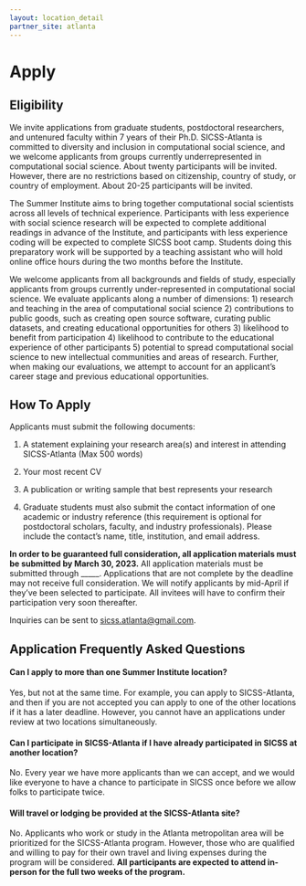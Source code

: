 ```yaml
---
layout: location_detail
partner_site: atlanta
---
```


# Apply

## Eligibility

We invite applications from graduate students, postdoctoral researchers, and untenured faculty within 7 years of their Ph.D. SICSS-Atlanta is committed to diversity and inclusion in computational social science, and we welcome applicants from groups currently underrepresented in computational social science. About twenty participants will be invited. However, there are no restrictions based on citizenship, country of study, or country of employment. About 20-25 participants will be invited.

The Summer Institute aims to bring together computational social scientists across all levels of technical experience. Participants with less experience with social science research will be expected to complete additional readings in advance of the Institute, and participants with less experience coding will be expected to complete SICSS boot camp. Students doing this preparatory work will be supported by a teaching assistant who will hold online office hours during the two months before the Institute.

We welcome applicants from all backgrounds and fields of study, especially applicants from groups currently under-represented in computational social science. We evaluate applicants along a number of dimensions: 1) research and teaching in the area of computational social science 2) contributions to public goods, such as creating open source software, curating public datasets, and creating educational opportunities for others 3) likelihood to benefit from participation 4) likelihood to contribute to the educational experience of other participants 5) potential to spread computational social science to new intellectual communities and areas of research. Further, when making our evaluations, we attempt to account for an applicant’s career stage and previous educational opportunities.

## How To Apply

Applicants must submit the following documents:

1) A statement explaining your research area(s) and interest in attending SICSS-Atlanta (Max 500 words)

2) Your most recent CV

3) A publication or writing sample that best represents your research

4) Graduate students must also submit the contact information of one academic or industry reference (this requirement is optional for postdoctoral scholars, faculty, and industry professionals). Please include the contact’s name, title, institution, and email address.

**In order to be guaranteed full consideration, all application materials must be submitted by March 30, 2023.** All application materials must be submitted through \_\_\_\_\_. Applications that are not complete by the deadline may not receive full consideration. We will notify applicants by mid-April if they’ve been selected to participate. All invitees will have to confirm their participation very soon thereafter.

Inquiries can be sent to <sicss.atlanta@gmail.com>.

## Application Frequently Asked Questions

#### Can I apply to more than one Summer Institute location?

Yes, but not at the same time. For example, you can apply to SICSS-Atlanta, and then if you are not accepted you can apply to one of the other locations if it has a later deadline. However, you cannot have an applications under review at two locations simultaneously.

#### Can I participate in SICSS-Atlanta if I have already participated in SICSS at another location?

No. Every year we have more applicants than we can accept, and we would like everyone to have a chance to participate in SICSS once before we allow folks to participate twice.

#### Will travel or lodging be provided at the SICSS-Atlanta site?

No. Applicants who work or study in the Atlanta metropolitan area will be prioritized for the SICSS-Atlanta program. However, those who are qualified and willing to pay for their own travel and living expenses during the program will be considered. <strong>All participants are expected to attend in-person for the full two weeks of the program.</strong>
